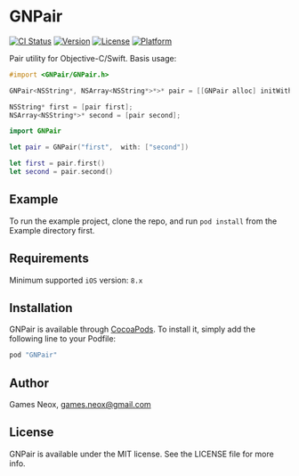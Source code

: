 # GNPair

[![CI Status](http://img.shields.io/travis/games-neox/GNPair.svg?style=flat)](https://travis-ci.org/games-neox/GNPair)
[![Version](https://img.shields.io/cocoapods/v/GNPair.svg?style=flat)](http://cocoapods.org/pods/GNPair)
[![License](https://img.shields.io/cocoapods/l/GNPair.svg?style=flat)](http://cocoapods.org/pods/GNPair)
[![Platform](https://img.shields.io/cocoapods/p/GNPair.svg?style=flat)](http://cocoapods.org/pods/GNPair)

Pair utility for Objective-C/Swift.
Basis usage:
```objective-c
#import <GNPair/GNPair.h>

GNPair<NSString*, NSArray<NSString*>*>* pair = [[GNPair alloc] initWith:@"first" andWith:@[@"second"]];

NSString* first = [pair first];
NSArray<NSString*>* second = [pair second];
```  
```swift
import GNPair

let pair = GNPair("first",  with: ["second"])

let first = pair.first()
let second = pair.second()
```  

## Example

To run the example project, clone the repo, and run `pod install` from the Example directory first.

## Requirements

Minimum supported `iOS` version: `8.x`  

## Installation

GNPair is available through [CocoaPods](http://cocoapods.org). To install it, simply add the following line to your Podfile:

```ruby
pod "GNPair"
```

## Author

Games Neox, games.neox@gmail.com

## License

GNPair is available under the MIT license. See the LICENSE file for more info.
